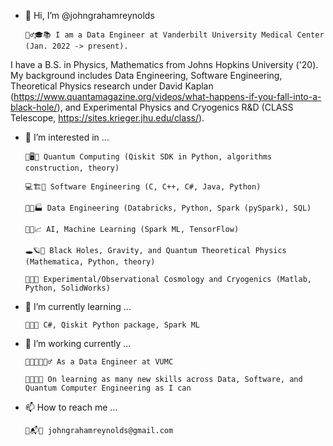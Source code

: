 - 👋 Hi, I’m @johngrahamreynolds

      👱‍♂️🎓📚 I am a Data Engineer at Vanderbilt University Medical Center (Jan. 2022 -> present).

I have a B.S. in Physics, Mathematics from Johns Hopkins University ('20). My background includes Data Engineering, Software Engineering, Theoretical Physics research under David Kaplan (https://www.quantamagazine.org/videos/what-happens-if-you-fall-into-a-black-hole/), and Experimental Physics and Cryogenics R&D (CLASS Telescope, https://sites.krieger.jhu.edu/class/).  
      
- 👀 I’m interested in ...  

      🔬🖥🤏 Quantum Computing (Qiskit SDK in Python, algorithms construction, theory) 
      
      💻🏗🎢 Software Engineering (C, C++, C#, Java, Python) 
      
      🐍🧮🏭 Data Engineering (Databricks, Python, Spark (pySpark), SQL)
      
      🧠🤖📈 AI, Machine Learning (Spark ML, TensorFlow)
      
      🕳🪐🔮 Black Holes, Gravity, and Quantum Theoretical Physics (Mathematica, Python, theory) 
      
      📡🌌🧊 Experimental/Observational Cosmology and Cryogenics (Matlab, Python, SolidWorks)
      
- 🌱 I’m currently learning ...
     
      👾🚀🔀 C#, Qiskit Python package, Spark ML
     
- 🏧 I’m working currently ...

      👨‍💻👨‍🔬👷‍♂️ As a Data Engineer at VUMC
      
      👀👨‍🏫🔋 On learning as many new skills across Data, Software, and Quantum Computer Engineering as I can

- 📫 How to reach me ...
      
      📩📬📧 johngrahamreynolds@gmail.com


